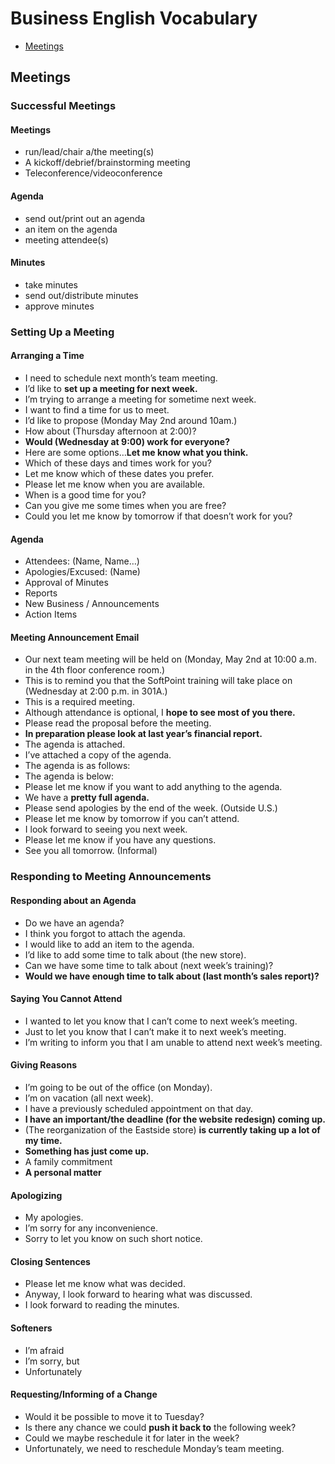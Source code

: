 # Business English Vocabulary
- [Meetings](#meetings)

## Meetings
### Successful Meetings
#### Meetings
- run/lead/chair a/the meeting(s)
- A kickoff/debrief/brainstorming meeting
- Teleconference/videoconference

#### Agenda
- send out/print out an agenda
- an item on the agenda
- meeting attendee(s)

#### Minutes
- take minutes
- send out/distribute minutes
- approve minutes

### Setting Up a Meeting
#### Arranging a Time
- I need to schedule next month’s team meeting. 
- I’d like to **set up a meeting for next week.** 
- I’m trying to arrange a meeting for sometime next week. 
- I want to find a time for us to meet. 
- I’d like to propose (Monday May 2nd around 10am.) 
- How about (Thursday afternoon at 2:00)? 
- **Would (Wednesday at 9:00) work for everyone?**
- Here are some options…**Let me know what you think.**
- Which of these days and times work for you? 
- Let me know which of these dates you prefer. 
- Please let me know when you are available. 
- When is a good time for you? 
- Can you give me some times when you are free? 
- Could you let me know by tomorrow if that doesn’t work for you? 

#### Agenda 
- Attendees: (Name, Name…) 
- Apologies/Excused: (Name) 
- Approval of Minutes 
- Reports 
- New Business / Announcements 
- Action Items 

#### Meeting Announcement Email 
- Our next team meeting will be held on (Monday, May 2nd at 10:00 a.m. in the 4th floor conference room.) 
- This is to remind you that the SoftPoint training will take place on (Wednesday at 2:00 p.m. in 301A.) 
- This is a required meeting. 
- Although attendance is optional, I **hope to see most of you there.**
- Please read the proposal before the meeting. 
- **In preparation please look at last year’s financial report.**
- The agenda is attached. 
- I’ve attached a copy of the agenda. 
- The agenda is as follows: 
- The agenda is below: 
- Please let me know if you want to add anything to the agenda. 
- We have a **pretty full agenda.** 
- Please send apologies by the end of the week. (Outside U.S.) 
- Please let me know by tomorrow if you can’t attend. 
- I look forward to seeing you next week. 
- Please let me know if you have any questions. 
- See you all tomorrow. (Informal) 

### Responding to Meeting Announcements
#### Responding about an Agenda
- Do we have an agenda?
- I think you forgot to attach the agenda.
- I would like to add an item to the agenda.
- I’d like to add some time to talk about (the new store).
- Can we have some time to talk about (next week’s training)?
- **Would we have enough time to talk about (last month’s sales report)?**

#### Saying You Cannot Attend
- I wanted to let you know that I can’t come to next week’s meeting.
- Just to let you know that I can’t make it to next week’s meeting.
- I’m writing to inform you that I am unable to attend next week’s meeting.

#### Giving Reasons
- I’m going to be out of the office (on Monday).
- I’m on vacation (all next week).
- I have a previously scheduled appointment on that day.
- **I have an important/the deadline (for the website redesign) coming up.**
- (The reorganization of the Eastside store) **is currently taking up a lot of my time.**
- **Something has just come up.**
- A family commitment
- **A personal matter**

#### Apologizing 
- My apologies.
- I’m sorry for any inconvenience.
- Sorry to let you know on such short notice.

#### Closing Sentences 
- Please let me know what was decided.
- Anyway, I look forward to hearing what was discussed.
- I look forward to reading the minutes.

#### Softeners 
- I’m afraid
- I’m sorry, but
- Unfortunately

#### Requesting/Informing of a Change 
- Would it be possible to move it to Tuesday?
- Is there any chance we could **push it back to** the following week?
- Could we maybe reschedule it for later in the week?
- Unfortunately, we need to reschedule Monday’s team meeting.
